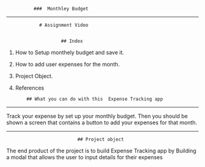       
                    
              ###  Monthley Budget 
   _________________________________________________________________________             
                
                # Assignment Video  
                     
   
                        ## Index  
                     
   1. How to  Setup monthely budget and save it.
   
   2.  How to add user  expenses for the month.
   
   3.  Project Object.
   
   4.  References
   
 
               ## What you can do with this  Expense Tracking app 
__________________________________________________________________________________________________

             
  Track your expense by set up your monthly budget. 
  Then you should be shown a screen that contains a button to add your expenses for that month.

_____________________________________________________________________________________________________
                              ## Project object 
The end product of the project is to build Expense Tracking app by 
Building  a modal that allows the user to input details for their expenses
